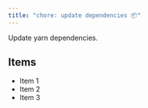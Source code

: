 ```yaml
---
title: "chore: update dependencies 📦"
---
```


Update yarn dependencies.

## Items
* Item 1
* Item 2
* Item 3
